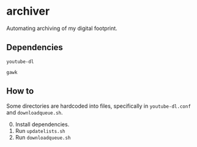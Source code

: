 # archiver
Automating archiving of my digital footprint.


## Dependencies 
`youtube-dl`

`gawk`


## How to
Some directories are hardcoded into files, specifically in `youtube-dl.conf` and `downloadqueue.sh`.

0. Install dependencies.
1. Run `updatelists.sh`
2. Run `downloadqueue.sh`